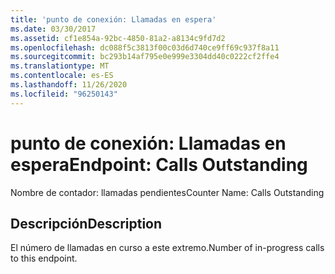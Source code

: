 ```yaml
---
title: 'punto de conexión: Llamadas en espera'
ms.date: 03/30/2017
ms.assetid: cf1e854a-92bc-4850-81a2-a8134c9fd7d2
ms.openlocfilehash: dc088f5c3813f00c03d6d740ce9ff69c937f8a11
ms.sourcegitcommit: bc293b14af795e0e999e3304dd40c0222cf2ffe4
ms.translationtype: MT
ms.contentlocale: es-ES
ms.lasthandoff: 11/26/2020
ms.locfileid: "96250143"
---
```

# <a name="endpoint-calls-outstanding"></a><span data-ttu-id="047c6-102">punto de conexión: Llamadas en espera</span><span class="sxs-lookup"><span data-stu-id="047c6-102">Endpoint: Calls Outstanding</span></span>

<span data-ttu-id="047c6-103">Nombre de contador: llamadas pendientes</span><span class="sxs-lookup"><span data-stu-id="047c6-103">Counter Name: Calls Outstanding</span></span>  
  
## <a name="description"></a><span data-ttu-id="047c6-104">Descripción</span><span class="sxs-lookup"><span data-stu-id="047c6-104">Description</span></span>  

 <span data-ttu-id="047c6-105">El número de llamadas en curso a este extremo.</span><span class="sxs-lookup"><span data-stu-id="047c6-105">Number of in-progress calls to this endpoint.</span></span>
